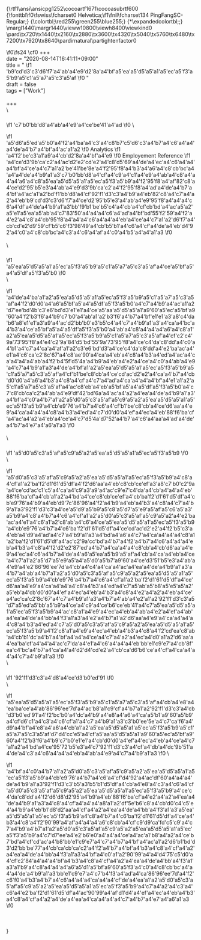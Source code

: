 {\rtf1\ansi\ansicpg1252\cocoartf1671\cocoasubrtf600
{\fonttbl\f0\fswiss\fcharset0 Helvetica;\f1\fnil\fcharset134 PingFangSC-Regular;}
{\colortbl;\red255\green255\blue255;}
{\*\expandedcolortbl;;}
\margl1440\margr1440\vieww10800\viewh8400\viewkind0
\pard\tx720\tx1440\tx2160\tx2880\tx3600\tx4320\tx5040\tx5760\tx6480\tx7200\tx7920\tx8640\pardirnatural\partightenfactor0

\f0\fs24 \cf0 +++\
date = "2020-08-14T16:41:11+09:00"\
title = "
\f1 \'b9\'cd\'d3\'c3\'d6\'f7\'a4\'ab\'a4\'e9\'d2\'8a\'a4\'bf\'a5\'ea\'a5\'d5\'a5\'a1\'a5\'ec\'a5\'f3\'a5\'b9\'a5\'c1\'a5\'a7\'a5\'c3\'a5\'af
\f0 "\
draft = false\
tags = ["Work"]\
\
+++\
\
### 
\f1 \'c7\'b0\'bb\'d8\'a4\'ab\'a4\'e9\'a4\'ce\'be\'41\'a4\'ad
\f0 \

\f1 \'a5\'d6\'a5\'ed\'a5\'b0\'a4\'f2\'a4\'ba\'a4\'c3\'a4\'c8\'b7\'c5\'d6\'c3\'a4\'b7\'a4\'c6\'a4\'a4\'a4\'de\'a4\'b7\'a4\'bf\'a4\'ac\'a1\'a2
\f0 Analytics
\f1 \'a4\'f2\'be\'c3\'a1\'a9\'a4\'cb\'d2\'8a\'a4\'bf\'a4\'e9
\f0 Employement Reference
\f1 \'a4\'ce\'d3\'9b\'ca\'c2\'a4\'ac\'d2\'e2\'cd\'e2\'a4\'c8\'d5\'69\'a4\'de\'a4\'ec\'a4\'c6\'a4\'a4\'a4\'bf\'a4\'ce\'a4\'c7\'a1\'a2\'be\'41\'be\'8e\'a4\'f2\'95\'f8\'a4\'b3\'a4\'a6\'a4\'c8\'cb\'bc\'a4\'a4\'a4\'de\'a4\'b9\'a1\'a3\'c7\'b0\'bb\'d8\'a4\'cf\'a4\'c9\'a4\'c1\'a4\'e9\'a4\'ab\'a4\'c8\'a4\'a4\'a4\'a6\'a4\'c8\'a5\'ea\'a5\'d5\'a5\'a1\'a5\'ec\'a5\'f3\'a5\'b9\'a4\'f2\'95\'f8\'a4\'af\'82\'c8\'a4\'ce\'d2\'95\'b5\'e3\'a4\'ab\'a4\'e9\'d3\'9b\'ca\'c2\'a4\'f2\'95\'f8\'a4\'ad\'a4\'de\'a4\'b7\'a4\'bf\'a4\'ac\'a1\'a2\'bd\'f1\'bb\'d8\'a4\'cf\'92\'f1\'d3\'c3\'a4\'b9\'a4\'eb\'82\'c8\'a4\'c7\'a4\'a2\'a4\'eb\'b9\'cd\'d3\'c3\'d6\'f7\'a4\'ce\'d2\'95\'b5\'e3\'a4\'ab\'a4\'e9\'95\'f8\'a4\'a4\'a4\'c6\'a4\'df\'a4\'de\'a4\'b9\'a1\'a3\'bb\'f9\'b1\'be\'b5\'c4\'a4\'cb\'a4\'cf\'cb\'bd\'a4\'ac\'a5\'a2\'a5\'e1\'a5\'ea\'a5\'ab\'a4\'c7\'83\'50\'a4\'a4\'a4\'c6\'a4\'ad\'a4\'bf\'bd\'55\'f2\'59\'a4\'f2\'a4\'e2\'a4\'c8\'a4\'cb\'95\'f8\'a4\'a4\'a4\'c6\'a4\'a4\'a4\'eb\'a4\'ce\'a4\'c7\'a1\'a2\'d6\'f7\'a4\'cb\'cd\'e2\'d9\'59\'cf\'b5\'c6\'f3\'98\'49\'a4\'cb\'b5\'b1\'a4\'c6\'a4\'cf\'a4\'de\'a4\'eb\'d4\'92\'a4\'c0\'a4\'c8\'cb\'bc\'a4\'c3\'a4\'c6\'a4\'af\'a4\'c0\'a4\'b5\'a4\'a4\'a1\'a3
\f0 \
\
\
### 
\f1 \'a5\'ea\'a5\'d5\'a5\'a1\'a5\'ec\'a5\'f3\'a5\'b9\'a5\'c1\'a5\'a7\'a5\'c3\'a5\'af\'a4\'ce\'a5\'bf\'a5\'a4\'a5\'df\'a5\'f3\'a5\'b0
\f0 \
\

\f1 \'a4\'de\'a4\'ba\'a1\'a2\'a5\'ea\'a5\'d5\'a5\'a1\'a5\'ec\'a5\'f3\'a5\'b9\'a5\'c1\'a5\'a7\'a5\'c3\'a5\'af\'a4\'f2\'d0\'d0\'a4\'a6\'a5\'bf\'a5\'a4\'a5\'df\'a5\'f3\'a5\'b0\'a4\'c7\'a4\'b9\'a4\'ac\'a1\'a2\'d7\'ee\'bd\'4b\'c3\'e6\'bd\'d3\'e1\'e1\'a4\'ce\'a5\'aa\'a5\'d5\'a5\'a1\'a9\'60\'a5\'ec\'a5\'bf\'a9\'60\'a4\'f2\'b3\'f6\'a4\'b9\'c7\'b0\'a4\'ab\'a1\'a2\'b3\'f6\'a4\'b7\'a4\'bf\'e1\'e1\'a3\'a8\'c4\'da\'b6\'a8\'e1\'e1\'a3\'a9\'a4\'ac\'d2\'bb\'b0\'e3\'b5\'c4\'a4\'c7\'a4\'b9\'a1\'a3\'a4\'ca\'a4\'bc\'a4\'b3\'a4\'ce\'a5\'bf\'a5\'a4\'a5\'df\'a5\'f3\'a5\'b0\'a4\'ab\'a4\'c8\'a4\'a4\'a4\'a6\'a4\'c8\'a1\'a2\'a5\'ea\'a5\'d5\'a5\'a1\'a5\'ec\'a5\'f3\'a5\'b9\'a5\'c1\'a5\'a7\'a5\'c3\'a5\'af\'a4\'cf\'c2\'c4\'9a\'73\'95\'f8\'a4\'e4\'c2\'9a\'84\'d5\'bd\'55\'9a\'73\'95\'f8\'a4\'ce\'c4\'da\'c8\'dd\'a4\'c0\'a4\'b1\'a4\'c7\'a4\'ca\'a4\'af\'a1\'a2\'c3\'e6\'bd\'d3\'a4\'ce\'c4\'da\'c8\'dd\'a4\'e2\'ba\'ac\'a4\'e1\'a4\'c6\'ca\'c2\'8c\'67\'a4\'c8\'ae\'90\'a4\'ca\'a4\'eb\'a4\'c8\'a4\'b3\'a4\'ed\'a4\'ac\'a4\'ca\'a4\'a4\'a4\'ab\'a4\'f2\'b4\'5f\'d5\'4a\'a4\'b9\'a4\'eb\'a4\'e2\'a4\'ce\'a4\'c0\'a4\'ab\'a4\'e9\'a4\'c7\'a4\'b9\'a1\'a3\'a4\'de\'a4\'bf\'a1\'a2\'a5\'ea\'a5\'d5\'a5\'a1\'a5\'ec\'a5\'f3\'a5\'b9\'a5\'c1\'a5\'a7\'a5\'c3\'a5\'af\'a4\'cf\'b1\'be\'c8\'cb\'a4\'ce\'cd\'ac\'d2\'e2\'a4\'ca\'a4\'b7\'a4\'cb\'d0\'d0\'a4\'a6\'a4\'b3\'a4\'c8\'a4\'cf\'a4\'c7\'a4\'ad\'a4\'ca\'a4\'a4\'a4\'bf\'a4\'e1\'a1\'a2\'a5\'c1\'a5\'a7\'a5\'c3\'a5\'af\'a4\'ac\'c8\'eb\'a4\'eb\'a5\'bf\'a5\'a4\'a5\'df\'a5\'f3\'a5\'b0\'a4\'c7\'c8\'cb\'ca\'c2\'a4\'ab\'a4\'e9\'df\'42\'bd\'6a\'a4\'ac\'a4\'a2\'a4\'ea\'a4\'de\'a4\'b9\'a1\'a3\'a4\'bf\'a4\'c0\'a4\'b7\'a1\'a2\'a5\'d0\'a5\'c3\'a5\'af\'a5\'c9\'a5\'a2\'a5\'ea\'a5\'d5\'a5\'a1\'a5\'ec\'a5\'f3\'a5\'b9\'a4\'cb\'e9\'76\'a4\'b7\'a4\'c6\'a4\'cf\'b1\'be\'c8\'cb\'a4\'ce\'d6\'aa\'a4\'e9\'a4\'ca\'a4\'a4\'a4\'c8\'a4\'b3\'a4\'ed\'a4\'c7\'d0\'d0\'a4\'ef\'a4\'ec\'a4\'eb\'88\'f6\'ba\'cf\'a4\'ac\'a4\'a2\'a4\'eb\'a4\'ce\'a4\'c7\'d5\'4a\'d7\'52\'a4\'b7\'a4\'c6\'a4\'aa\'a4\'ad\'a4\'de\'a4\'b7\'a4\'e7\'a4\'a6\'a1\'a3
\f0 \
\
\
### 
\f1 \'a5\'d0\'a5\'c3\'a5\'af\'a5\'c9\'a5\'a2\'a5\'ea\'a5\'d5\'a5\'a1\'a5\'ec\'a5\'f3\'a5\'b9
\f0 \
\

\f1 \'a5\'d0\'a5\'c3\'a5\'af\'a5\'c9\'a5\'a2\'a5\'ea\'a5\'d5\'a5\'a1\'a5\'ec\'a5\'f3\'a5\'b9\'a4\'c8\'a4\'cf\'a1\'a2\'ba\'f2\'d1\'61\'d5\'df\'a4\'f2\'d6\'aa\'a4\'eb\'c8\'cb\'ce\'ef\'a3\'a8\'c7\'b0\'c2\'9a\'a4\'ce\'cd\'ac\'c1\'c5\'a4\'ca\'a4\'c9\'a3\'a9\'a4\'ac\'c9\'e7\'c4\'da\'a4\'cb\'a4\'a4\'a4\'eb\'88\'f6\'ba\'cf\'a4\'cb\'a1\'a2\'a4\'bd\'a4\'ce\'c8\'cb\'ce\'ef\'a4\'cb\'ba\'f2\'d1\'61\'d5\'df\'a4\'cb\'e9\'76\'a4\'b9\'a4\'eb\'d9\'7c\'86\'96\'a4\'f2\'a4\'b9\'a4\'eb\'a4\'b3\'a4\'c8\'a4\'c7\'a4\'b9\'a1\'a3\'92\'f1\'d3\'c3\'a4\'ce\'a5\'d9\'a5\'b9\'a5\'c8\'a5\'d7\'a5\'e9\'a5\'af\'a5\'c6\'a5\'a3\'a5\'b9\'a4\'c8\'a4\'b7\'a4\'c6\'a4\'cf\'a1\'a2\'a5\'d0\'a5\'c3\'a5\'af\'a5\'c9\'a5\'a2\'a4\'e2\'ba\'ac\'a4\'e1\'a4\'c6\'a1\'a2\'c8\'ab\'a4\'c6\'a4\'ce\'a5\'ea\'a5\'d5\'a5\'a1\'a5\'ec\'a5\'f3\'a5\'b9\'a4\'cb\'e9\'76\'a4\'b7\'a4\'c6\'ba\'f2\'d1\'61\'d5\'df\'a4\'ce\'cd\'ac\'d2\'e2\'a4\'f2\'b5\'c3\'a4\'eb\'a4\'d9\'a4\'ad\'a4\'c7\'a4\'b9\'a1\'a3\'a4\'bd\'a4\'a6\'a4\'c7\'a4\'ca\'a4\'a4\'a4\'c8\'a1\'a2\'ba\'f2\'d1\'61\'d5\'df\'a4\'ac\'c2\'9a\'cc\'bd\'a4\'b7\'a4\'f2\'a4\'b7\'a4\'c6\'a4\'a4\'a4\'eb\'a4\'b3\'a4\'c8\'a4\'f2\'d2\'e2\'87\'ed\'a4\'b7\'a4\'ca\'a4\'a4\'c8\'cb\'a4\'cb\'d6\'aa\'a4\'e9\'a4\'ec\'a4\'c6\'a4\'b7\'a4\'de\'a4\'a6\'a5\'ea\'a5\'b9\'a5\'af\'a4\'cb\'a4\'ca\'a4\'eb\'a4\'ce\'a4\'c7\'a1\'a2\'a5\'d7\'a5\'e9\'a5\'a4\'a5\'d0\'a5\'b7\'a9\'60\'a4\'ce\'d3\'51\'b5\'e3\'a4\'ab\'a4\'e9\'a4\'e2\'86\'96\'ee\'7d\'a4\'cb\'a4\'c4\'a4\'ca\'a4\'ac\'a4\'ea\'a4\'de\'a4\'b9\'a1\'a3\'a4\'b7\'a4\'ab\'a4\'b7\'a1\'a2\'a5\'d0\'a5\'c3\'a5\'af\'a5\'c9\'a5\'a2\'a5\'ea\'a5\'d5\'a5\'a1\'a5\'ec\'a5\'f3\'a5\'b9\'a4\'cb\'e9\'76\'a4\'b7\'a4\'c6\'a4\'cf\'a1\'a2\'ba\'f2\'d1\'61\'d5\'df\'a4\'ce\'d6\'aa\'a4\'e9\'a4\'ca\'a4\'a4\'a4\'c8\'a4\'b3\'a4\'ed\'a4\'c7\'a5\'ab\'a5\'b8\'a5\'e5\'a5\'a2\'a5\'eb\'a4\'cb\'d0\'d0\'a4\'ef\'a4\'ec\'a4\'eb\'a4\'b3\'a4\'c8\'a4\'e2\'a4\'a2\'a4\'eb\'a4\'ce\'a4\'ac\'ca\'c2\'8c\'67\'a4\'c7\'a4\'b9\'a1\'a3\'a4\'b7\'a4\'ab\'a4\'e2\'a1\'a2\'92\'f1\'d3\'c3\'a5\'d7\'a5\'ed\'a5\'bb\'a5\'b9\'a4\'ce\'a4\'c9\'a4\'ce\'b6\'ce\'eb\'41\'a4\'c7\'a5\'ea\'a5\'d5\'a5\'a1\'a5\'ec\'a5\'f3\'a5\'b9\'a4\'ac\'c8\'a1\'a4\'e9\'a4\'ec\'a4\'eb\'a4\'ab\'a4\'e2\'a4\'ef\'a4\'ab\'a4\'ea\'a4\'de\'a4\'bb\'a4\'f3\'a1\'a3\'a4\'e2\'a4\'b7\'a1\'a2\'d6\'aa\'a4\'e9\'a4\'ca\'a4\'a4\'a4\'c8\'a4\'b3\'a4\'ed\'a4\'c7\'a5\'d0\'a5\'c3\'a5\'af\'a5\'c9\'a5\'a2\'a5\'ea\'a5\'d5\'a5\'a1\'a5\'ec\'a5\'f3\'a5\'b9\'a4\'f2\'c8\'a1\'a4\'e9\'a4\'ec\'a4\'eb\'a4\'b3\'a4\'c8\'a4\'f2\'cd\'ea\'c8\'ab\'a4\'cb\'b1\'dc\'a4\'b1\'a4\'bf\'a4\'a4\'a4\'ce\'a4\'c7\'a4\'a2\'a4\'ec\'a4\'d0\'a1\'a2\'d6\'aa\'a4\'ea\'ba\'cf\'a4\'a4\'a4\'ac\'c7\'da\'a4\'e1\'a4\'c6\'a4\'a4\'a4\'eb\'bb\'e1\'c9\'e7\'a4\'cb\'8f\'ea\'c4\'bc\'a4\'b7\'a4\'ca\'a4\'a4\'d2\'d4\'cd\'e2\'a4\'cb\'ca\'d6\'b6\'ce\'a4\'cf\'a4\'ca\'a4\'a4\'a4\'c7\'a4\'b9\'a1\'a3
\f0 \
\
### 
\f1 \'92\'f1\'d3\'c3\'a4\'d8\'a4\'ce\'d3\'b0\'ed\'91
\f0 \
\

\f1 \'a5\'ea\'a5\'d5\'a5\'a1\'a5\'ec\'a5\'f3\'a5\'b9\'a5\'c1\'a5\'a7\'a5\'c3\'a5\'af\'a4\'cb\'a4\'e8\'a4\'ea\'ba\'ce\'a4\'ab\'86\'96\'ee\'7d\'a4\'ac\'b8\'a1\'c9\'cf\'a4\'b7\'a1\'a2\'92\'f1\'d3\'c3\'a4\'cb\'d3\'b0\'ed\'91\'a4\'f2\'bc\'b0\'a4\'dc\'a4\'b9\'a4\'e8\'a4\'a6\'a4\'ca\'a5\'b1\'a9\'60\'a5\'b9\'a4\'cf\'d6\'c1\'a4\'c3\'a4\'c6\'cf\'a1\'a4\'c7\'a4\'b9\'a1\'a3\'c3\'b0\'ee\'5e\'a4\'c7\'ca\'f6\'a4\'d9\'a4\'bf\'a4\'e8\'a4\'a6\'a4\'cb\'a1\'a2\'a5\'ea\'a5\'d5\'a5\'a1\'a5\'ec\'a5\'f3\'a5\'b9\'a5\'c1\'a5\'a7\'a5\'c3\'a5\'af\'d7\'d4\'cc\'e5\'a4\'cf\'a5\'aa\'a5\'d5\'a5\'a1\'a9\'60\'a5\'ec\'a5\'bf\'a9\'60\'a4\'f2\'b3\'f6\'a4\'b9\'c7\'b0\'e1\'e1\'a4\'cb\'d0\'d0\'a4\'ef\'a4\'ec\'a4\'eb\'a4\'ce\'a4\'c7\'a1\'a2\'a4\'bd\'a4\'ce\'95\'72\'b5\'e3\'a4\'c7\'92\'f1\'d3\'c3\'a4\'cf\'a4\'db\'a4\'dc\'9b\'51\'a4\'de\'a4\'c3\'a4\'c6\'a4\'a4\'a4\'eb\'a4\'ab\'a4\'e9\'a4\'c7\'a4\'b9\'a1\'a3
\f0 \

\f1 \'a4\'bf\'a4\'c0\'a4\'b7\'a1\'a2\'a5\'d0\'a5\'c3\'a5\'af\'a5\'c9\'a5\'a2\'a5\'ea\'a5\'d5\'a5\'a1\'a5\'ec\'a5\'f3\'a5\'b9\'a4\'cb\'e9\'76\'a4\'b7\'a4\'c6\'a4\'cf\'d4\'92\'a4\'ac\'df\'60\'a4\'a4\'a4\'de\'a4\'b9\'a1\'a3\'92\'f1\'d3\'c3\'b5\'a3\'b5\'b1\'d5\'df\'a4\'cb\'a4\'e8\'a4\'c3\'a4\'c6\'a4\'cf\'a5\'d0\'a5\'c3\'a5\'af\'a5\'c9\'a5\'a2\'a5\'ea\'a5\'d5\'a5\'a1\'a5\'ec\'a5\'f3\'a5\'b9\'a4\'ce\'c4\'da\'c8\'dd\'a4\'f2\'d6\'d8\'d2\'95\'a4\'b9\'a4\'eb\'88\'f6\'ba\'cf\'a4\'e2\'a4\'a2\'a4\'ea\'a4\'de\'a4\'b9\'a1\'a3\'a4\'c8\'a4\'cf\'a4\'a4\'a4\'a8\'a1\'a2\'df\'5e\'b6\'c8\'a4\'cb\'d0\'c4\'c5\'e4\'a4\'b9\'a4\'eb\'b1\'d8\'d2\'aa\'a4\'cf\'a4\'a2\'a4\'ea\'a4\'de\'a4\'bb\'a4\'f3\'a1\'a3\'a5\'ea\'a5\'d5\'a5\'a1\'a5\'ec\'a5\'f3\'a5\'b9\'a4\'c8\'a4\'b7\'a4\'c6\'ba\'f2\'d1\'61\'d5\'df\'a4\'ce\'a4\'b3\'a4\'c8\'a4\'f2\'90\'99\'a4\'af\'a4\'a4\'a4\'a6\'c8\'cb\'a4\'cf\'c9\'d9\'ca\'fd\'c5\'c9\'a4\'c7\'a4\'b9\'a4\'b7\'a1\'a2\'a5\'d0\'a5\'c3\'a5\'af\'a5\'c9\'a5\'a2\'a5\'ea\'a5\'d5\'a5\'a1\'a5\'ec\'a5\'f3\'a5\'b9\'a4\'c7\'d7\'ee\'a4\'e2\'b6\'e0\'a4\'a4\'a4\'ce\'a4\'ac\'a1\'b8\'a4\'a2\'a4\'ce\'b7\'bd\'a4\'cf\'cd\'ac\'a4\'b8\'bb\'e1\'c9\'e7\'a4\'c7\'a4\'b7\'a4\'bf\'a4\'ac\'a1\'a2\'d6\'b1\'bd\'d3\'d2\'bb\'be\'77\'a4\'cb\'ca\'cb\'ca\'c2\'a4\'f2\'a4\'b7\'a4\'bf\'a4\'b3\'a4\'c8\'a4\'cf\'a4\'a2\'a4\'ea\'a4\'de\'a4\'bb\'a4\'f3\'a1\'a3\'a4\'bf\'a4\'c0\'a1\'a2\'90\'99\'a4\'a4\'d4\'75\'c5\'d0\'a4\'cf\'c2\'84\'a4\'a4\'a4\'bf\'a4\'b3\'a4\'c8\'a4\'cf\'a4\'a2\'a4\'ea\'a4\'de\'a4\'bb\'a4\'f3\'a1\'a3\'a1\'b9\'a4\'c8\'a4\'a4\'a4\'a6\'a5\'d1\'a5\'bf\'a9\'60\'a5\'f3\'a4\'c0\'a4\'c8\'cb\'bc\'a4\'a4\'a4\'de\'a4\'b9\'a1\'a3\'bb\'e1\'c9\'e7\'a4\'c7\'b4\'f3\'a4\'ad\'a4\'ca\'86\'96\'ee\'7d\'a4\'f2\'c6\'f0\'a4\'b3\'a4\'b7\'a4\'c6\'a4\'a4\'a4\'ca\'a4\'a4\'cf\'de\'a4\'ea\'a1\'a2\'a5\'d0\'a5\'c3\'a5\'af\'a5\'c9\'a5\'a2\'a5\'ea\'a5\'d5\'a5\'a1\'a5\'ec\'a5\'f3\'a5\'b9\'a4\'c7\'a4\'a2\'a4\'c3\'a4\'c6\'a4\'e2\'ba\'f2\'d1\'61\'d5\'df\'a4\'ac\'90\'99\'a4\'af\'d1\'d4\'a4\'ef\'a4\'ec\'a4\'eb\'a4\'b3\'a4\'c8\'a4\'cf\'a4\'a2\'a4\'de\'a4\'ea\'a4\'ca\'a4\'a4\'a4\'c7\'a4\'b7\'a4\'e7\'a4\'a6\'a1\'a3
\f0 \
\
\
\
}